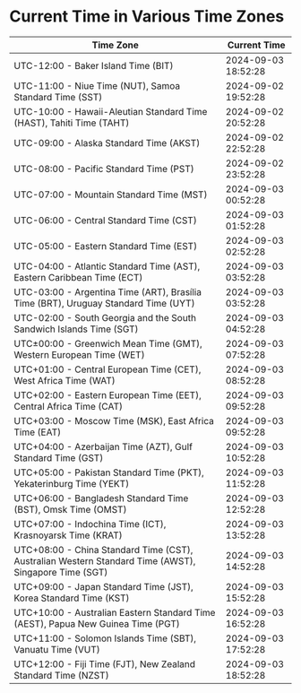 # Current Time in Various Time Zones

| Time Zone | Current Time |
|-----------|--------------|
| UTC-12:00 - Baker Island Time (BIT) | 2024-09-03 18:52:28 |
| UTC-11:00 - Niue Time (NUT), Samoa Standard Time (SST) | 2024-09-02 19:52:28 |
| UTC-10:00 - Hawaii-Aleutian Standard Time (HAST), Tahiti Time (TAHT) | 2024-09-02 20:52:28 |
| UTC-09:00 - Alaska Standard Time (AKST) | 2024-09-02 22:52:28 |
| UTC-08:00 - Pacific Standard Time (PST) | 2024-09-02 23:52:28 |
| UTC-07:00 - Mountain Standard Time (MST) | 2024-09-03 00:52:28 |
| UTC-06:00 - Central Standard Time (CST) | 2024-09-03 01:52:28 |
| UTC-05:00 - Eastern Standard Time (EST) | 2024-09-03 02:52:28 |
| UTC-04:00 - Atlantic Standard Time (AST), Eastern Caribbean Time (ECT) | 2024-09-03 03:52:28 |
| UTC-03:00 - Argentina Time (ART), Brasília Time (BRT), Uruguay Standard Time (UYT) | 2024-09-03 03:52:28 |
| UTC-02:00 - South Georgia and the South Sandwich Islands Time (SGT) | 2024-09-03 04:52:28 |
| UTC±00:00 - Greenwich Mean Time (GMT), Western European Time (WET) | 2024-09-03 07:52:28 |
| UTC+01:00 - Central European Time (CET), West Africa Time (WAT) | 2024-09-03 08:52:28 |
| UTC+02:00 - Eastern European Time (EET), Central Africa Time (CAT) | 2024-09-03 09:52:28 |
| UTC+03:00 - Moscow Time (MSK), East Africa Time (EAT) | 2024-09-03 09:52:28 |
| UTC+04:00 - Azerbaijan Time (AZT), Gulf Standard Time (GST) | 2024-09-03 10:52:28 |
| UTC+05:00 - Pakistan Standard Time (PKT), Yekaterinburg Time (YEKT) | 2024-09-03 11:52:28 |
| UTC+06:00 - Bangladesh Standard Time (BST), Omsk Time (OMST) | 2024-09-03 12:52:28 |
| UTC+07:00 - Indochina Time (ICT), Krasnoyarsk Time (KRAT) | 2024-09-03 13:52:28 |
| UTC+08:00 - China Standard Time (CST), Australian Western Standard Time (AWST), Singapore Time (SGT) | 2024-09-03 14:52:28 |
| UTC+09:00 - Japan Standard Time (JST), Korea Standard Time (KST) | 2024-09-03 15:52:28 |
| UTC+10:00 - Australian Eastern Standard Time (AEST), Papua New Guinea Time (PGT) | 2024-09-03 16:52:28 |
| UTC+11:00 - Solomon Islands Time (SBT), Vanuatu Time (VUT) | 2024-09-03 17:52:28 |
| UTC+12:00 - Fiji Time (FJT), New Zealand Standard Time (NZST) | 2024-09-03 18:52:28 |

